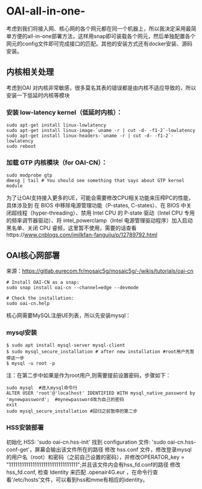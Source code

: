 # OAI-all-in-one-
考虑到我们将接入网、核心网的各个网元都在同一个机器上，所以我决定采用最简单方便的all-in-one部署方法，这样用snap即可装载各个网元，然后单独配置各个网元的config文件即可完成接口的匹配。其他的安装方式还有docker安装、源码安装。
## 内核相关处理
考虑到OAI 对内核非常敏感，很多莫名其表的错误都是由内核不适应导致的，所以安装一下低延时内核等模块
### 安装 low-latency kernel（低延时内核）：
```
sudo apt-get install linux-lowlatency
sudo apt-get install linux-image-`uname -r | cut -d- -f1-2`-lowlatency
sudo apt-get install linux-headers-`uname -r | cut -d- -f1-2`-lowlatency
sudo reboot
```
### 加载 GTP 内核模块（for OAI-CN）：
```
sudo modprobe gtp
dmesg | tail # You should see something that says about GTP kernel module
```
为了让OAI支持接入更多的UE，可能会需要修改CPU相关功能来压榨PC的性能，具体涉及到 在 BIOS 中移除电源管理功能（P-states, C-states）、在 BIOS 中关闭超线程（hyper-threading）、禁用 Intel CPU 的 P-state 驱动（Intel CPU 专用的频率调节器驱动）、将 intel_powerclamp（Intel 电源管理驱动程序）加入启动黑名单、关闭 CPU 睿频，这里暂不使用，需要的话查看https://www.cnblogs.com/jmilkfan-fanguiju/p/12789792.html
## OAI核心网部署
来源：https://gitlab.eurecom.fr/mosaic5g/mosaic5g/-/wikis/tutorials/oai-cn
```
# Install OAI-CN as a snap:
sudo snap install oai-cn --channel=edge --devmode

# Check the installation:
sudo oai-cn.help 
```
核心网需要MySQL注册UE列表，所以先安装mysql：
### mysql安装
```
$ sudo apt install mysql-server mysql-client
$ sudo mysql_secure_installation # after new installation #root用户先暂停这一步
$ mysql -u root -p
```
注：在第二步中如果是作为root用户,则需要提前设置密码，步骤如下：
 ```
 sudo mysql  #进入mysql命令行
 ALTER USER 'root'@'localhost' IDENTIFIED WITH mysql_native_password by 'mynewpassword';  #mynewpassword改为自己的密码
 exit
 sudo mysql_secure_installation #回归之前暂停的第二步
 ```
### HSS安装部署
初始化 HSS: 'sudo oai-cn.hss-init'
找到 configuration 文件: 'sudo oai-cn.hss-conf-get'，屏幕会输出该文件所在的路径
修改 hss.conf 文件，修改登录mysql的用户名（root）和密码（之前自己设置的密码），并修改OPERATOR_key = "11111111111111111111111111111111";并且该文件内会有hss_fd.conf的路径
修改 hss_fd.conf, 检查 Identity 来匹配 <hostname>.openair4G.eur ，在命令行查看'/etc/hosts'文件，可以看到hss和mme有相应的identity。
 
